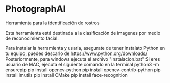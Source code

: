 # PhotographAI
Herramienta para la identificación de rostros  

Esta herramienta está destinada a la clasificación de imagenes por medio de reconocimiento facial.

Para instalar la herramienta y usarla, asegurate de tener instalato Python en tu equipo, puedes descarlo de https://www.python.org/downloads/
Posteriormente, para windows ejecuta el archivo  "Instalacion.bat" 
Si eres usuario de MAC, ejecuta el siguiente comando en la terminal 
python3 -m ensurepip
pip install opencv-python
pip install opencv-contrib-python
pip install imutils
pip install CMake
pip install face-recognition
